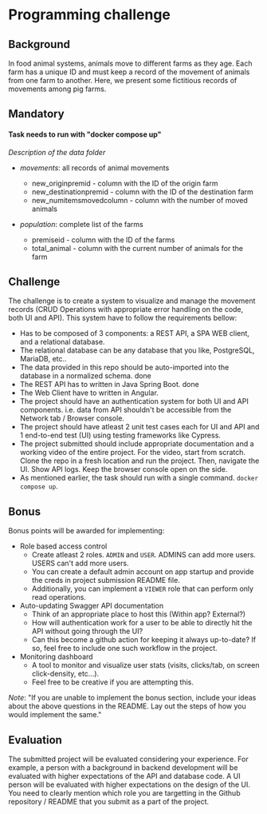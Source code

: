 # Programming challenge

## Background
In food animal systems, animals move to different farms as they age. Each farm has a unique ID and must keep a record of the movement of animals from one farm to another. Here, we present some fictitious records of movements among pig farms.

## Mandatory
 #### Task needs to run with "docker compose up"

*Description of the data folder* 

*	*movements*: all records of animal movements 
    -  new_originpremid - column with the ID of the origin farm 
    -  new_destinationpremid - column with the ID of the destination farm 
    -  new_numitemsmovedcolumn - column with the number of moved animals

*	*population*: complete list of the farms
    -  premiseid - column with the ID of the farms
    -  total_animal - column with the current number of animals for the farm

## Challenge
The challenge is to create a system to visualize and manage the movement records (CRUD Operations with appropriate error handling on the code, both UI and API). This
system have to follow the requirements bellow:

- Has to be composed of 3 components: a REST API, a SPA WEB client, and a relational database.
- The relational database can be any database that you like, PostgreSQL, MariaDB, etc..
- The data provided in this repo should be auto-imported into the database in a normalized schema. done
- The REST API has to written in Java Spring Boot. done
- The Web Client have to written in Angular.
- The project should have an authentication system for both UI and API components. i.e. data from API shouldn't be accessible from the Network tab / Browser console.
- The project should have atleast 2 unit test cases each for UI and API and 1 end-to-end test (UI) using testing frameworks like Cypress.
- The project submitted should include appropriate documentation and a working video of the entire project. For the video, start from scratch. Clone the repo in a fresh location and run the project. Then, navigate the UI. Show API logs. Keep the browser console open on the side.
- As mentioned earlier, the task should run with a single command. `docker compose up`.

## Bonus
Bonus points will be awarded for implementing:
- Role based access control
    - Create atleast 2 roles. `ADMIN` and `USER`. ADMINS can add more users. USERS can't add more users.
    - You can create a default admin account on app startup and provide the creds in project submission README file.
    - Additionally, you can implement a `VIEWER` role that can perform only read operations.
- Auto-updating Swagger API documentation
    - Think of an appropriate place to host this (Within app? External?)
    - How will authentication work for a user to be able to directly hit the API without going through the UI?
    - Can this become a github action for keeping it always up-to-date? If so, feel free to include one such workflow in the project.  
- Monitoring dashboard
    - A tool to monitor and visualize user stats (visits, clicks/tab, on screen click-density, etc...).
    - Feel free to be creative if you are attempting this.
      
*Note*: "If you are unable to implement the bonus section, include your ideas about the above questions in the README. Lay out the steps of how you would implement the same."

## Evaluation 
The submitted project will be evaluated considering your experience. For example, a
person with a background in backend development will be evaluated with higher
expectations of the API and database code. A UI person will be evaluated with
higher expectations on the design of the UI. You need to clearly mention which role you are targetting in the Github repository / README that you submit as a part of the project. 

